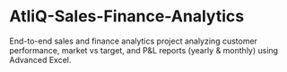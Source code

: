 # AtliQ-Sales-Finance-Analytics
End-to-end sales and finance analytics project analyzing customer performance, market vs target, and P&amp;L reports (yearly &amp; monthly) using Advanced Excel.
